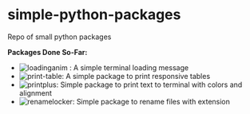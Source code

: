 # simple-python-packages
Repo of small python packages<br>

**Packages Done So-Far:**
- ![**loadinganim :**](https://github.com/adityasm1238/simple-python-packages/tree/master/Loading-Python) A simple terminal loading message
- ![**print-table:**](https://github.com/adityasm1238/simple-python-packages/tree/master/Tables-Python) A simple package to print responsive tables
- ![**printplus:**](https://github.com/adityasm1238/simple-python-packages/tree/master/PrintPlus) Simple package to print text to terminal with colors and alignment
- ![**renamelocker:**](https://github.com/adityasm1238/simple-python-packages/tree/master/Locker-Python) Simple package to rename files with extension

